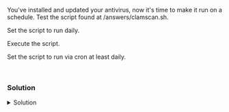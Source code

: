 You've installed and updated your antivirus, now it's time to make it run on a schedule. Test the script found at /answers/clamscan.sh. 

Set the script to run daily.

Execute the script.

Set the script to run via cron at least daily.

<br>

### Solution
<details>
<summary>Solution</summary>

Set the script file to be executable.

```plain
chmod 755 /answers/clamscan.sh
```

Verify the permissions

```plain
ls -l /answers/clamscan.sh
```

View the file and see if you can determine what it is doing.

```plain
cat /answers/clamscan.sh
```

How many log files are being created in each run? Why do you you think this is?

What directory or path is being scanned?

Execute the script with a timer and see what the output is. 

This should take between 10 and 15 minutes, so let it run and go grab a drink.

```plain
time /answers/clamscan.sh
```

How long did the script take to run?

What values do you see in the output? Did you find any viruses? Does the output coincide with what you see in /var/log/clamav/clamav.log?

Set the script to execute daily (There's more than one way to do this)

Check if cron is running on the server?

```plain
systemctl status cron --no-pager
```

If you want it to run from cron.daily, you would do this.

```plain
cp /answers/clamscan.sh /etc/cron.daily/
```

The other way to set this to run daily, say at 0100 AM local time, would look like this:

```plain
crontab -e
```

Select your editor of choice from the menu.

Add the following line:

`0 1 * * * /answers/clamscan.sh`

Hit `esc :wq` to exit vi.

Check and verify that the crontab is set.

```plain
crontab -l
```

Hit submit to see your lab results.

</details>